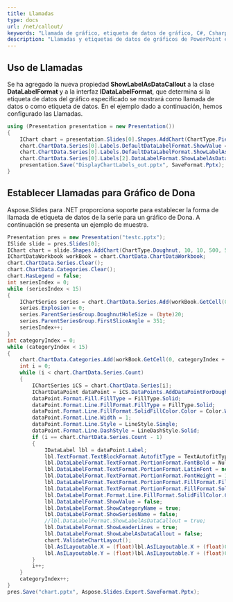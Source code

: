 ```yaml
---
title: Llamadas
type: docs
url: /net/callout/
keywords: "Llamada de gráfico, etiqueta de datos de gráfico, C#, Csharp, Aspose.Slides para .NET"
description: "Llamadas y etiquetas de datos de gráficos de PowerPoint en C# o .NET"
---
```


## **Uso de Llamadas**
Se ha agregado la nueva propiedad **ShowLabelAsDataCallout** a la clase **DataLabelFormat** y a la interfaz **IDataLabelFormat**, que determina si la etiqueta de datos del gráfico especificado se mostrará como llamada de datos o como etiqueta de datos. En el ejemplo dado a continuación, hemos configurado las Llamadas.

```c#
using (Presentation presentation = new Presentation())
{
    IChart chart = presentation.Slides[0].Shapes.AddChart(ChartType.Pie, 50, 50, 500, 400);
    chart.ChartData.Series[0].Labels.DefaultDataLabelFormat.ShowValue = true;
    chart.ChartData.Series[0].Labels.DefaultDataLabelFormat.ShowLabelAsDataCallout = true;
    chart.ChartData.Series[0].Labels[2].DataLabelFormat.ShowLabelAsDataCallout = false;
    presentation.Save("DisplayChartLabels_out.pptx", SaveFormat.Pptx);
}
```



## **Establecer Llamadas para Gráfico de Dona**
Aspose.Slides para .NET proporciona soporte para establecer la forma de llamada de etiqueta de datos de la serie para un gráfico de Dona. A continuación se presenta un ejemplo de muestra.

```c#
Presentation pres = new Presentation("testc.pptx");
ISlide slide = pres.Slides[0];
IChart chart = slide.Shapes.AddChart(ChartType.Doughnut, 10, 10, 500, 500, false);
IChartDataWorkbook workBook = chart.ChartData.ChartDataWorkbook;
chart.ChartData.Series.Clear();
chart.ChartData.Categories.Clear();
chart.HasLegend = false;
int seriesIndex = 0;
while (seriesIndex < 15)
{
	IChartSeries series = chart.ChartData.Series.Add(workBook.GetCell(0, 0, seriesIndex + 1, "SERIE " + seriesIndex), chart.Type);
	series.Explosion = 0;
	series.ParentSeriesGroup.DoughnutHoleSize = (byte)20;
	series.ParentSeriesGroup.FirstSliceAngle = 351;
	seriesIndex++;
}
int categoryIndex = 0;
while (categoryIndex < 15)
{
	chart.ChartData.Categories.Add(workBook.GetCell(0, categoryIndex + 1, 0, "CATEGORÍA " + categoryIndex));
	int i = 0;
	while (i < chart.ChartData.Series.Count)
	{
		IChartSeries iCS = chart.ChartData.Series[i];
		IChartDataPoint dataPoint = iCS.DataPoints.AddDataPointForDoughnutSeries(workBook.GetCell(0, categoryIndex + 1, i + 1, 1));
		dataPoint.Format.Fill.FillType = FillType.Solid;
		dataPoint.Format.Line.FillFormat.FillType = FillType.Solid;
		dataPoint.Format.Line.FillFormat.SolidFillColor.Color = Color.White;
		dataPoint.Format.Line.Width = 1;
		dataPoint.Format.Line.Style = LineStyle.Single;
		dataPoint.Format.Line.DashStyle = LineDashStyle.Solid;
		if (i == chart.ChartData.Series.Count - 1)
		{
			IDataLabel lbl = dataPoint.Label;
			lbl.TextFormat.TextBlockFormat.AutofitType = TextAutofitType.Shape;
			lbl.DataLabelFormat.TextFormat.PortionFormat.FontBold = NullableBool.True;
			lbl.DataLabelFormat.TextFormat.PortionFormat.LatinFont = new FontData("DINPro-Bold");
			lbl.DataLabelFormat.TextFormat.PortionFormat.FontHeight = 12;
			lbl.DataLabelFormat.TextFormat.PortionFormat.FillFormat.FillType = FillType.Solid;
			lbl.DataLabelFormat.TextFormat.PortionFormat.FillFormat.SolidFillColor.Color = Color.LightGray;
			lbl.DataLabelFormat.Format.Line.FillFormat.SolidFillColor.Color = Color.White;
			lbl.DataLabelFormat.ShowValue = false;
			lbl.DataLabelFormat.ShowCategoryName = true;
			lbl.DataLabelFormat.ShowSeriesName = false;
			//lbl.DataLabelFormat.ShowLabelAsDataCallout = true;
			lbl.DataLabelFormat.ShowLeaderLines = true;
			lbl.DataLabelFormat.ShowLabelAsDataCallout = false;
			chart.ValidateChartLayout();
			lbl.AsILayoutable.X = (float)lbl.AsILayoutable.X + (float)0.5;
			lbl.AsILayoutable.Y = (float)lbl.AsILayoutable.Y + (float)0.5;
		}
		i++;
	}
	categoryIndex++;
}
pres.Save("chart.pptx", Aspose.Slides.Export.SaveFormat.Pptx);
```